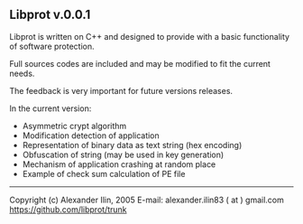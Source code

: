 Libprot v.0.0.1 
--------------------------------------------------------------------------

Libprot is written on C++ and designed to provide with a basic 
functionality of software protection. 

Full sources codes are included and may be modified to fit the 
current needs.

The feedback is very important for future versions releases.

In the current version:

* Asymmetric crypt algorithm
* Modification detection of application
* Representation of binary data as text string (hex encoding)
* Obfuscation of string (may be used in key generation)
* Mechanism of application crashing at random place
* Example of check sum calculation of PE file

--------------------------------------------------------------------------
Copyright (c) Alexander Ilin, 2005
E-mail: alexander.ilin83 ( at ) gmail.com
https://github.com/libprot/trunk